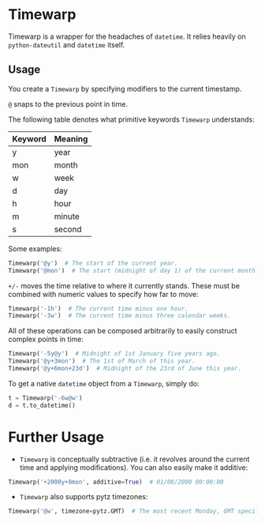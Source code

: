 # Timewarp

Timewarp is a wrapper for the headaches of `datetime`. It relies heavily on
`python-dateutil` and `datetime` itself.


## Usage

You create a `Timewarp` by specifying modifiers to the current timestamp.

`@` snaps to the previous point in time.

The following table denotes what primitive keywords `Timewarp` understands:

| Keyword | Meaning |
|---------|---------|
| y       | year    |
| mon     | month   |
| w       | week    |
| d       | day     |
| h       | hour    |
| m       | minute  |
| s       | second  |


Some examples:

```py
Timewarp('@y')  # The start of the current year.
Timewarp('@mon')  # The start (midnight of day 1) of the current month.
```

`+/-` moves the time relative to where it currently stands. These must be
combined with numeric values to specify how far to move:

```py
Timewarp('-1h')  # The current time minus one hour.
Timewarp('-3w')  # The current time minus three calendar weeks.
```

All of these operations can be composed arbitrarily to easily construct complex
points in time:

```py
Timewarp('-5y@y')  # Midnight of 1st January five years ago.
Timewarp('@y+3mon')  # The 1st of March of this year.
Timewarp('@y+6mon+23d')  # Midnight of the 23rd of June this year.
```

To get a native `datetime` object from a `Timewarp`, simply do:
```py
t = Timewarp('-6w@w')
d = t.to_datetime()
```

# Further Usage

 - `Timewarp` is conceptually subtractive (i.e. it revolves around the current
   time and applying modifications). You can also easily make it additive:
```py
Timewarp('+2000y+8mon', additive=True)  # 01/08/2000 00:00:00
```

 - `Timewarp` also supports pytz timezones:
```py
Timewarp('@w', timezone=pytz.GMT)  # The most recent Monday, GMT specific.
```
